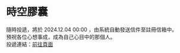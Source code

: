 # 時空膠囊
隨時投遞，將於 2024.12.04 00:00 ，由系統自動發送信件至註冊信箱中。<br/>
預祝各位心想事成，成為自己心目中的那個人。<br/>
投遞連結：<a href="https://sc1314520.github.io/lemon.github.io/">前往頁面</a>
